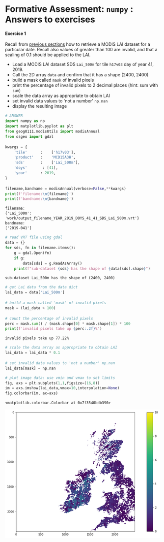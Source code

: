 # Formative Assessment: `numpy` : Answers to exercises

#### Exercise 1

Recall from [previous sections](030_NASA_MODIS_Earthdata.md#MOTA) how to retrieve a MODIS LAI dataset for a particular date. Recall also values of greater than 100 are invalid, and that a scaling of 0.1 should be applied to the LAI.

* Load a MODIS LAI dataset SDS `Lai_500m` for tile `h17v03` day of year 41, 2019. 
* Call the 2D array `data` and confirm that it has a shape (2400, 2400)
* build a mask called `mask` of invalid pixels 
* print the percentage of invalid pixels to 2 decimal places (hint: sum with `sum`)
* scale the data array as appropriate to obtain LAI
* set invalid data values to 'not a number' `np.nan`
* display the resulting image


```python
# ANSWER
import numpy as np
import matplotlib.pyplot as plt
from geog0111.modisUtils import modisAnnual
from osgeo import gdal

kwargs = {
    'tile'      :    ['h17v03'],
    'product'   :    'MCD15A3H',
    'sds'       :    ['Lai_500m'],
    'doys'       : [41],
    'year'      : 2019,
}

filename,bandname = modisAnnual(verbose=False,**kwargs)
print(f'filename:\n{filename}')
print(f'bandname:\n{bandname}')
```

    filename:
    {'Lai_500m': 'work/output_filename_YEAR_2019_DOYS_41_41_SDS_Lai_500m.vrt'}
    bandname:
    ['2019-041']



```python
# read VRT file using gdal
data = {}
for sds, fn in filename.items():
    g = gdal.Open(fn)
    if g:
        data[sds] = g.ReadAsArray()
    print(f"sub-dataset {sds} has the shape of {data[sds].shape}")
```

    sub-dataset Lai_500m has the shape of (2400, 2400)



```python
# get Lai data from the data dict
lai_data = data['Lai_500m']

# build a mask called 'mask' of invalid pixels
mask = (lai_data > 100)

# count the percentage of invalid pixels
perc = mask.sum() / (mask.shape[0] * mask.shape[1]) * 100
print(f'invalid pixels take up {perc:.2f}%')
```

    invalid pixels take up 77.22%



```python
# scale the data array as appropriate to obtain LAI
lai_data = lai_data * 0.1

# set invalid data values to 'not a number' np.nan
lai_data[mask] = np.nan
```


```python
# plot image data: use vmin and vmax to set limits
fig, axs = plt.subplots(1,1,figsize=(16,8))
im = axs.imshow(lai_data,vmax=10,interpolation=None)
fig.colorbar(im, ax=axs)
```




    <matplotlib.colorbar.Colorbar at 0x7f3540bdb390>




    
![png](064_Numpy_answers_files/064_Numpy_answers_6_1.png)
    

